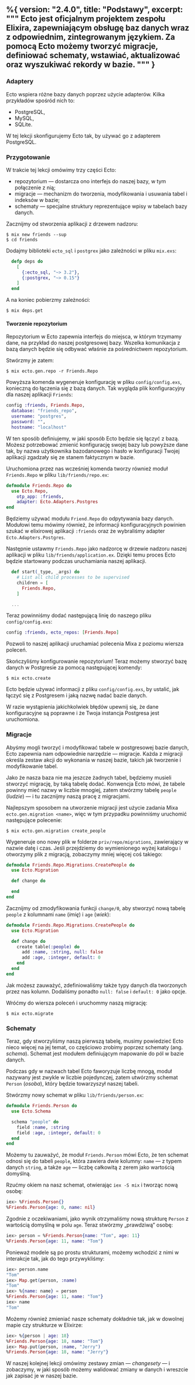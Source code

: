 %{
  version: "2.4.0",
  title: "Podstawy",
  excerpt: """
  Ecto jest oficjalnym projektem zespołu Elixira, zapewniającym obsługę baz danych wraz z odpowiednim, zintegrowanym językiem. Za pomocą Ecto możemy tworzyć migracje, definiować schematy, wstawiać, aktualizować oraz wyszukiwać rekordy w bazie.
  """
}
---

### Adaptery

Ecto wspiera różne bazy danych poprzez użycie adapterów. Kilka przykładów spośród nich to:

* PostgreSQL,
* MySQL,
* SQLite.

W tej lekcji skonfigurujemy Ecto tak, by używać go z adapterem PostgreSQL.

### Przygotowanie

W trakcie tej lekcji omówimy trzy części Ecto:

* repozytorium — dostarcza ono interfejs do naszej bazy, w tym połączenie z nią;
* migracje — mechanizm do tworzenia, modyfikowania i usuwania tabel i indeksów w bazie;
* schematy — specjalne struktury reprezentujące wpisy w tabelach bazy danych.

Zacznijmy od stworzenia aplikacji z drzewem nadzoru:

```shell
$ mix new friends --sup
$ cd friends
```

Dodajmy biblioteki `ecto_sql` i `postgrex` jako zależności w pliku `mix.exs`:

```elixir
  defp deps do
    [
      {:ecto_sql, "~> 3.2"},
      {:postgrex, "~> 0.15"}
    ]
  end
```

A na koniec pobierzmy zależności:

```shell
$ mix deps.get
```

#### Tworzenie repozytorium

Repozytorium w Ecto zapewnia interfejs do miejsca, w którym trzymamy dane, na przykład do naszej postgresowej bazy.
Wszelka komunikacja z bazą danych będzie się odbywać właśnie za pośrednictwem repozytorium.

Stwórzmy je zatem:

```shell
$ mix ecto.gen.repo -r Friends.Repo
```

Powyższa komenda wygeneruje konfigurację w pliku `config/config.exs`, konieczną do łączenia się z bazą danych.
Tak wygląda plik konfiguracyjny dla naszej aplikacji `Friends`:

```elixir
config :friends, Friends.Repo,
  database: "friends_repo",
  username: "postgres",
  password: "",
  hostname: "localhost"
```

W ten sposób definiujemy, w jaki sposób Ecto będzie się łączyć z bazą. Możesz potrzebować zmienić konfigurację swojej bazy lub powyższe dane tak, by nazwa użytkownika bazodanowego i hasło w konfiguracji Twojej aplikacji zgadzały się ze stanem faktycznym w bazie.

Uruchomiona przez nas wcześniej komenda tworzy również moduł `Friends.Repo` w pliku `lib/friends/repo.ex`:

```elixir
defmodule Friends.Repo do
  use Ecto.Repo, 
    otp_app: :friends,
    adapter: Ecto.Adapters.Postgres
end
```

Będziemy używać modułu `Friend.Repo` do odpytywania bazy danych. Modułowi temu mówimy również, że informacji konfiguracyjnych powinien szukać w elixirowej aplikacji `:friends` oraz że wybraliśmy adapter `Ecto.Adapters.Postgres`.

Następnie ustawmy `Friends.Repo` jako nadzorcę w drzewie nadzoru naszej aplikacji w pliku `lib/friends/application.ex`.
Dzięki temu proces Ecto będzie startowany podczas uruchamiania naszej aplikacji.

```elixir
  def start(_type, _args) do
    # List all child processes to be supervised
    children = [
      Friends.Repo,
    ]

  ...
```

Teraz powinniśmy dodać następującą linię do naszego pliku `config/config.exs`:

```elixir
config :friends, ecto_repos: [Friends.Repo]
```

Pozwoli to naszej aplikacji uruchamiać polecenia Mixa z poziomu wiersza poleceń.

Skończyliśmy konfigurowanie repozytorium!
Teraz możemy stworzyć bazę danych w Postgresie za pomocą następującej komendy:

```shell
$ mix ecto.create
```

Ecto będzie używać informacji z pliku `config/config.exs`, by ustalić, jak łączyć się z Postgresem i jaką nazwę nadać bazie danych.

W razie wystąpienia jakichkolwiek błędów upewnij się, że dane konfiguracyjne są poprawne i że Twoja instancja Postgresa jest uruchomiona.

### Migracje

Abyśmy mogli tworzyć i modyfikować tabele w postgresowej bazie danych, Ecto zapewnia nam odpowiednie narzędzie — migracje.
Każda z migracji określa zestaw akcji do wykonania w naszej bazie, takich jak tworzenie i modyfikowanie tabel.

Jako że nasza baza nie ma jeszcze żadnych tabel, będziemy musieli stworzyć migrację, by taką tabelę dodać.
Konwencja Ecto mówi, że tabele powinny mieć nazwy w liczbie mnogiej, zatem stwórzmy tabelę `people` (_ludzie_) — i tu zacznijmy naszą pracę z migracjami.

Najlepszym sposobem na utworzenie migracji jest użycie zadania Mixa `ecto.gen.migration <name>`, więc w tym przypadku powinniśmy uruchomić następujące polecenie:

```shell
$ mix ecto.gen.migration create_people
```

Wygeneruje ono nowy plik w folderze `priv/repo/migrations`, zawierający w nazwie datę i czas.
Jeśli przejdziemy do wymienionego wyżej katalogu i otworzymy plik z migracją, zobaczymy mniej więcej coś takiego:

```elixir
defmodule Friends.Repo.Migrations.CreatePeople do
  use Ecto.Migration

  def change do

  end
end
```

Zacznijmy od zmodyfikowania funkcji `change/0`, aby stworzyć nową tabelę `people` z kolumnami `name` (_imię_) i `age` (_wiek_):

```elixir
defmodule Friends.Repo.Migrations.CreatePeople do
  use Ecto.Migration

  def change do
    create table(:people) do
      add :name, :string, null: false
      add :age, :integer, default: 0
    end
  end
end
```

Jak możesz zauważyć, zdefiniowaliśmy także typy danych dla tworzonych przez nas kolumn.
Dodaliśmy ponadto `null: false` i `default: 0` jako opcje.

Wróćmy do wiersza poleceń i uruchommy naszą migrację:

```shell
$ mix ecto.migrate
```

### Schematy

Teraz, gdy stworzyliśmy naszą pierwszą tabelę, musimy powiedzieć Ecto nieco więcej na jej temat, co częściowo zrobimy poprzez schematy (ang. _schema_).
Schemat jest modułem definiującym mapowanie do pól w bazie danych.

Podczas gdy w nazwach tabel Ecto faworyzuje liczbę mnogą, moduł nazywany jest zwykle w liczbie pojedynczej, zatem utwórzmy schemat `Person` (_osoba_), który będzie towarzyszył naszej tabeli.

Stwórzmy nowy schemat w pliku `lib/friends/person.ex`:

```elixir
defmodule Friends.Person do
  use Ecto.Schema

  schema "people" do
    field :name, :string
    field :age, :integer, default: 0
  end
end
```

Możemy tu zauważyć, że moduł `Friends.Person` mówi Ecto, że ten schemat odnosi się do tabeli `people`, która zawiera dwie kolumny: `name` — z typem danych `string`, a także `age` — liczbę całkowitą z zerem jako wartością domyślną.

Rzućmy okiem na nasz schemat, otwierając `iex -S mix` i tworząc nową osobę:

```elixir
iex> %Friends.Person{}
%Friends.Person{age: 0, name: nil}
```

Zgodnie z oczekiwaniami, jako wynik otrzymaliśmy nową strukturę `Person` z wartością domyślną w polu `age`.
Teraz stwórzmy „prawdziwą” osobę:

```elixir
iex> person = %Friends.Person{name: "Tom", age: 11}
%Friends.Person{age: 11, name: "Tom"}
```

Ponieważ modele są po prostu strukturami, możemy wchodzić z nimi w interakcje tak, jak do tego przywykliśmy:

```elixir
iex> person.name
"Tom"
iex> Map.get(person, :name)
"Tom"
iex> %{name: name} = person
%Friends.Person{age: 11, name: "Tom"}
iex> name
"Tom"
```

Możemy również zmieniać nasze schematy dokładnie tak, jak w dowolnej mapie czy strukturze w Elixirze:

```elixir
iex> %{person | age: 18}
%Friends.Person{age: 18, name: "Tom"}
iex> Map.put(person, :name, "Jerry")
%Friends.Person{age: 18, name: "Jerry"}
```

W naszej kolejnej lekcji omówimy zestawy zmian — _changesety_ — i zobaczymy, w jaki sposób możemy walidować zmiany w danych i wreszcie jak zapisać je w naszej bazie.
